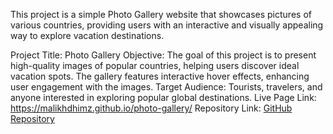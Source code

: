 This project is a simple Photo Gallery website that showcases pictures of various countries, providing users with an interactive and visually appealing way to explore vacation destinations.

Project Title: Photo Gallery
Objective: The goal of this project is to present high-quality images of popular countries, helping users discover ideal vacation spots. The gallery features interactive hover effects, enhancing user engagement with the images.
Target Audience: Tourists, travelers, and anyone interested in exploring popular global destinations.
Live Page Link: https://malikhdhimz.github.io/photo-gallery/
Repository Link: [GitHub Repository](https://github.com/MalikhDhimz/photo-gallery)
